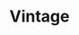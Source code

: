 ---
title: Vintage
draft: false
slogan: Name Change Policy Working Group
imgLeft: images/inclflag.jpg
imgRight: images/tgnbflag.png

weight: 1
widget:
  handler: vintage

  # Options: sm, md, lg and xl. Default is md.
  width: md

  sidebar:
    # Options: left and right. Leave blank to hide.
    position: 
    # Options: sm, md, lg and xl. Default is md.
    scale: md
    
  background:
    # Options: primary, secondary, tertiary or any valid color value. Default is primary.
    color: tertiary
    image:
    # Options: auto, cover and contain. Default is auto.
    size: auto
    # Options: center, top, right, bottom, left.
    position:
    # Options: fixed, local, scroll.
    attachment: 
---